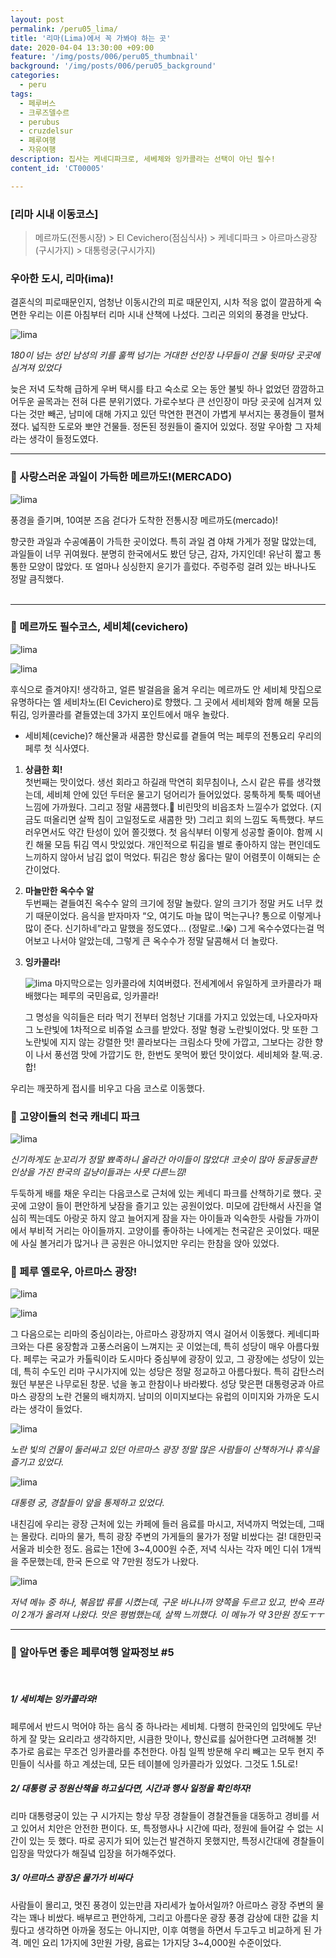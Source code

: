 ```yaml
---
layout: post
permalink: /peru05_lima/
title: '리마(Lima)에서 꼭 가봐야 하는 곳'
date: 2020-04-04 13:30:00 +09:00
feature: '/img/posts/006/peru05_thumbnail'
background: '/img/posts/006/peru05_background'
categories:
  - peru
tags:
  - 페루버스
  - 크루즈델수르
  - perubus
  - cruzdelsur
  - 페루여행
  - 자유여행
description: 집사는 케네디파크로, 세베체와 잉카콜라는 선택이 아닌 필수!
content_id: 'CT00005'

---
```


### [리마 시내 이동코스]

> 메르까도(전통시장) > El Cevichero(점심식사) > 케네디파크 > 아르마스광장(구시가지) > 대통령궁(구시가지) <br>

### 우아한 도시, 리마(ima)!

결혼식의 피로때문인지, 엄청난 이동시간의 피로 때문인지, 시차 적응 없이 깔끔하게 숙면한 우리는 이른 아침부터 리마 시내 산책에 나섰다. 그리곤 의외의 풍경을 만났다.

![lima](/img/posts/006/01.jpg)

*180이 넘는 성인 남성의 키를 훌쩍 넘기는 거대한 선인장 나무들이 건물 뒷마당 곳곳에 심겨져 있었다*

늦은 저녁 도착해 급하게 우버 택시를 타고 숙소로 오는 동안 불빛 하나 없었던 깜깜하고 어두운 골목과는 전혀 다른 분위기였다. 가로수보다 큰 선인장이 마당 곳곳에 심겨져 있다는 것만 빼곤, 남미에 대해 가지고 있던 막연한 편견이 가볍게 부서지는 풍경들이 펼쳐졌다.  넓직한 도로와 뽀얀 건물들. 정돈된 정원들이 줄지어 있었다. 정말 우아함 그 자체라는 생각이 들정도였다.<br>

------

### 🚩 사랑스러운 과일이 가득한 메르까도!(MERCADO)

![lima](/img/posts/006/02.jpg)

풍경을 즐기며, 10여분 즈음 걷다가 도착한 전통시장 메르까도(mercado)!

향긋한 과일과 수공예품이 가득한 곳이었다. 특히 과일 겸 야채 가게가 정말 많았는데, 과일들이 너무 귀여웠다. 분명히 한국에서도 봤던 당근, 감자, 가지인데! 유난히 짧고 통통한 모양이 많았다. 또 얼마나 싱싱한지 윤기가 흘렀다. 주렁주렁 걸려 있는 바나나도 정말 큼직했다.<br><br>

------

### 🚩 메르까도 필수코스, 세비체(cevichero)

![lima](/img/posts/006/03.jpg)

![lima](/img/posts/006/04.jpg)

후식으로 즐겨야지! 생각하고, 얼른 발걸음을 옮겨 우리는 메르까도 안 세비체 맛집으로 유명하다는 엘 세비차노(El Cevichero)로 향했다. 그 곳에서 세비체와 함께 해물 모듬튀김, 잉카콜라를 곁들였는데 3가지 포인트에서 매우 놀랐다.

* 세비체(ceviche)? 해산물과 새콤한 향신료를 곁들여 먹는 페루의 전통요리 우리의 페루 첫 식사였다.

1. **상큼한 회!**<br>
   첫번째는 맛이었다. 생선 회라고 하길래 막연히 회무침이나, 스시 같은 류를 생각했는데, 세비체 안에 있던 두터운 물고기 덩어리가 들어있었다. 뭉툭하게 툭툭 떼어낸 느낌에 가까웠다. 그리고 정말 새콤했다.🤪 비린맛의 비읍조차 느낄수가 없었다. (지금도 떠올리면 살짝 침이 고일정도로 새콤한 맛) 그리고 회의 느낌도 독특했다. 부드러우면서도 약간 탄성이 있어 쫄깃했다. 첫 음식부터 이렇게 성공할 줄이야. 함께 시킨 해물 모듬 튀김 역시 맛있었다. 개인적으로 튀김을 별로 좋아하지 않는 편인데도 느끼하지 않아서 남김 없이 먹었다. 튀김은 항상 옳다는 말이 어렴풋이 이해되는 순간이었다.

2. **마늘만한 옥수수 알**<br>두번째는 곁들여진 옥수수 알의 크기에 정말 놀랐다. 알의 크기가 정말 커도 너무 컸기 때문이었다. 음식을 받자마자 “오, 여기도 마늘 많이 먹는구나? 통으로 이렇게나 많이 준다. 신기하네”라고 말했을 정도였다… (정말로..!😭) 그게 옥수수였다는걸 먹어보고 나서야 알았는데, 그렇게 큰 옥수수가 정말 달콤해서 더 놀랐다.

3. **잉카콜라!**<br>

   ![lima](/img/posts/006/05.jpg)
   마지막으로는 잉카콜라에 치여버렸다. 전세계에서 유일하게 코카콜라가 패배했다는 페루의 국민음료, 잉카콜라!

   그 명성을 익히들은 터라 먹기 전부터 엄청난 기대를 가지고 있었는데, 나오자마자 그 노란빛에 1차적으로 비쥬얼 쇼크를 받았다. 정말 형광 노란빛이었다. 맛 또한 그 노란빛에 지지 않는 강렬한 맛! 콜라보다는 크림소다 맛에 가깝고, 그보다는 강한 향이 나서 풍선껌 맛에 가깝기도 한, 한번도 못먹어 봤던 맛이었다. 세비체와 찰.떡.궁.합!<br>

우리는 깨끗하게 접시를 비우고 다음 코스로 이동했다.<br>

### 🚩 고양이들의 천국 캐네디 파크

![lima](/img/posts/006/06.jpg)

*신기하게도 눈꼬리가 정말 뾰족하니 올라간 아이들이 많았다! 코숏이 많아 둥글둥글한 인상을 가진 한국의 길냥이들과는 사뭇 다른느낌!*

두둑하게 배를 채운 우리는 다음코스로 근처에 있는 케네디 파크를 산책하기로 했다. 곳곳에 고양이 들이 편안하게 낮잠을 즐기고 있는 공원이었다. 미모에 감탄해서 사진을 열심히 찍는데도 아랑곳 하지 않고 늘어지게 잠을 자는 아이들과 익숙한듯 사람들 가까이에서 부비적 거리는 아이들까지. 고양이를 좋아하는 나에게는 천국같은 곳이었다. 때문에 사실 볼거리가 많거나 큰 공원은 아니었지만 우리는 한참을 앉아 있었다.<br>

### 🚩 페루 옐로우, 아르마스 광장!

![lima](/img/posts/006/07.jpg)

![lima](/img/posts/006/11.jpg)

그 다음으로는 리마의 중심이라는, 아르마스 광장까지 역시 걸어서 이동했다. 케네디파크와는 다른 웅장함과 고풍스러움이 느껴지는 곳 이었는데, 특히 성당이 매우 아름다웠다. 페루는 국교가 카톨릭이라 도시마다 중심부에 광장이 있고, 그 광장에는 성당이 있는데, 특히 수도인 리마 구시가지에 있는 성당은 정말 정교하고 아름다웠다. 특히 감탄스러웠던 부분은 나무로된 창문. 넋을 놓고 한참이나 바라봤다. 성당 맞은편 대통령궁과 아르마스 광장의 노란 건물의 배치까지. 남미의 이미지보다는 유럽의 이미지와 가까운 도시라는 생각이 들었다.

![lima](/img/posts/006/08.jpg)

*노란 빛의 건물이 둘러싸고 있던 아르마스 광장 정말 많은 사람들이 산책하거나 휴식을 즐기고 있었다.*

![lima](/img/posts/006/10.jpg)

*대통령 궁, 경찰들이 앞을 통제하고 있었다.*

내친김에 우리는 광장 근처에 있는 카페에 들러 음료를 마시고, 저녁까지 먹었는데, 그때는 몰랐다. 리마의 물가, 특히 광장 주변의 가게들의 물가가 정말 비쌌다는 걸! 대한민국 서울과 비슷한 정도. 음료는 1잔에 3~4,000원 수준, 저녁 식사는 각자 메인 디쉬 1개씩을 주문했는데, 한국 돈으로 약 7만원 정도가 나왔다.

![lima](/img/posts/006/09.jpg)

*저녁 메뉴 중 하나, 볶음밥 류를 시켰는데, 구운 바나나까 양쪽을 두르고 있고, 반숙 프라이 2개가 올려져 나왔다. 맛은 평범했는데, 살짝 느끼했다. 이 메뉴가 약 3만원 정도ㅜㅜ*

------

### 📌 알아두면 좋은 페루여행 알짜정보 #5

<br>

##### 1/ 세비체는 잉카콜라와!

페루에서 반드시 먹어야 하는 음식 중 하나라는 세비체. 다행히 한국인의 입맛에도 무난하게 잘 맞는 요리라고 생각하지만, 시큼한 맛이나, 향신료를 싫어한다면 고려해볼 것! 추가로 음료는 무조건 잉카콜라를 추천한다. 아침 일찍 방문해 우리 빼고는 모두 현지 주민들이 식사를 하고 계셨는데, 모든 테이블에 잉카콜라가 있었다. 그것도 1.5L로! <br>

##### 2/  대통령 궁 정원산책을 하고싶다면, 시간과 행사 일정을 확인하자!

리마 대통령궁이 있는 구 시가지는 항상 무장 경찰들이 경찰견들을 대동하고 경비를 서고 있어서 치안은 안전한 편이다. 또, 특정행사나 시간에 따라, 정원에 들어갈 수 없는 시간이 있는 듯 했다. 따로 공지가 되어 있는건 발견하지 못했지만, 특정시간대에 경찰들이 입장을 막았다가 해질녘 입장을 허가해주었다.<br>

##### 3/ 아르마스 광장은 물가가 비싸다

사람들이 몰리고, 멋진 풍경이 있는만큼 자리세가 높아서일까?
아르마스 광장 주변의 물각는 꽤나 비쌌다. 배부르고 편안하게, 그리고 아름다운 광장 풍경 감상에 대한 값을 치뤘다고 생각하면 아까울 정도는 아니지만, 이후 여행을 하면서 두고두고 비교하게 된 가격. 메인 요리 1가지에 3만원 가량, 음료는 1가지당 3~4,000원 수준이었다.<br><br><br>
